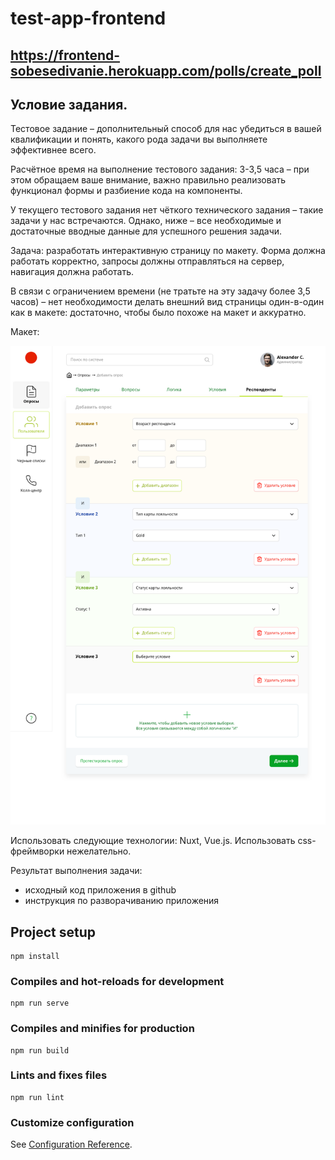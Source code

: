 # test-app-frontend

## https://frontend-sobesedivanie.herokuapp.com/polls/create_poll

## Условие задания.

Тестовое задание – дополнительный способ для нас убедиться в вашей квалификации и понять, какого рода задачи вы выполняете эффективнее всего.

Расчётное время на выполнение тестового задания: 3-3,5 часа – при этом обращаем ваше внимание, важно правильно реализовать функционал формы и разбиение кода на компоненты.

У текущего тестового задания нет чёткого технического задания – такие задачи у нас встречаются. Однако, ниже – все необходимые и достаточные вводные данные для успешного решения задачи.

Задача: разработать интерактивную страницу по макету. Форма должна работать корректно, запросы должны отправляться на сервер, навигация должна работать.

В связи с ограничением времени (не тратьте на эту задачу более 3,5 часов) – нет необходимости делать внешний вид страницы один-в-один как в макете: достаточно, чтобы было похоже на макет и аккуратно.

Макет:

![screen](https://github.com/goldensectionlv/frontend_sobes/raw/master/screen1.png)

Использовать следующие технологии: Nuxt, Vue.js. Использовать css-фреймворки нежелательно.

Результат выполнения задачи:

- исходный код приложения в github
- инструкция по разворачиванию приложения


## Project setup
```
npm install
```

### Compiles and hot-reloads for development
```
npm run serve
```

### Compiles and minifies for production
```
npm run build
```

### Lints and fixes files
```
npm run lint
```

### Customize configuration
See [Configuration Reference](https://cli.vuejs.org/config/).
